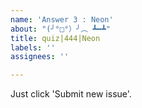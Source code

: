 ```yaml
---
name: 'Answer 3 : Neon'
about: "(╯°□°）╯︵ ┻━┻"
title: quiz|444|Neon
labels: ''
assignees: ''

---
```


Just click 'Submit new issue'.
